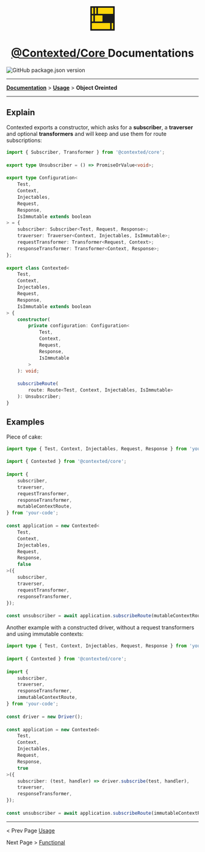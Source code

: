 <div align="center">
    <img alt="Contexted Logo" width="64" src="https://raw.githubusercontent.com/contexted-js/brand/master/dark/main-fill.svg">
    <h1>
		<a href="https://github.com/contexted-js/core">
        	@Contexted/Core
    	</a>
		<span>Documentations</span>
	</h1>
</div>

<img alt="GitHub package.json version" src="https://img.shields.io/github/package-json/v/contexted-js/core">

---

[**Documentation**](../README.md) > [**Usage**](README.md) > **Object Oreinted**

---

## Explain

Contexted exports a constructor, which asks for a **subscriber**, a **traverser** and optional **transformers** and will keep and use them for route subscriptions:

```ts
import { Subscriber, Transformer } from '@contexted/core';

export type Unsubscriber = () => PromiseOrValue<void>;

export type Configuration<
	Test,
	Context,
	Injectables,
	Request,
	Response,
	IsImmutable extends boolean
> = {
	subscriber: Subscriber<Test, Request, Response>;
	traverser: Traverser<Context, Injectables, IsImmutable>;
	requestTransformer: Transformer<Request, Context>;
	responseTransformer: Transformer<Context, Response>;
};

export class Contexted<
	Test,
	Context,
	Injectables,
	Request,
	Response,
	IsImmutable extends boolean
> {
	constructor(
		private configuration: Configuration<
			Test,
			Context,
			Request,
			Response,
			IsImmutable
		>
	): void;

	subscribeRoute(
		route: Route<Test, Context, Injectables, IsImmutable>
	): Unsubscriber;
}
```

## Examples

Piece of cake:

```ts
import type { Test, Context, Injectables, Request, Response } from 'your-code';

import { Contexted } from '@contexted/core';

import {
	subscriber,
	traverser,
	requestTransformer,
	responseTransformer,
	mutableContextRoute,
} from 'your-code';

const application = new Contexted<
	Test,
	Context,
	Injectables,
	Request,
	Response,
	false
>({
	subscriber,
	traverser,
	requestTransformer,
	responseTransformer,
});

const unsubscriber = await application.subscribeRoute(mutableContextRoute);
```

Another example with a constructed driver, without a request transformers and using immutable contexts:

```ts
import type { Test, Context, Injectables, Request, Response } from 'your-code';

import { Contexted } from '@contexted/core';

import {
	subscriber,
	traverser,
	responseTransformer,
	immutableContextRoute,
} from 'your-code';

const driver = new Driver();

const application = new Contexted<
	Test,
	Context,
	Injectables,
	Request,
	Response,
	true
>({
	subscriber: (test, handler) => driver.subscribe(test, handler),
	traverser,
	responseTransformer,
});

const unsubscriber = await application.subscribeRoute(immutableContextRoute);
```

---

< Prev Page
[Usage](README.md)

Next Page >
[Functional](functional.md)
